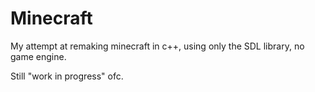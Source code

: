 # Minecraft

My attempt at remaking minecraft in c++, using only the SDL library, no game engine.

Still "work in progress" ofc. 
